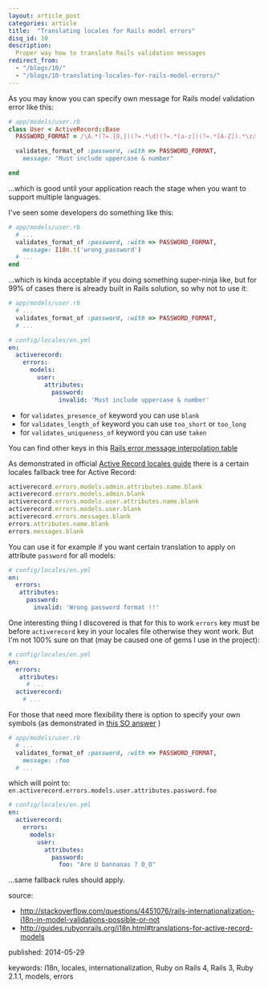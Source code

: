 ```yaml
---
layout: article_post
categories: article
title:  "Translating locales for Rails model errors"
disq_id: 10
description:
  Proper way how to translate Rails validation messages
redirect_from:
  - "/blogs/10/"
  - "/blogs/10-translating-locales-for-rails-model-errors/"
---
```



As you may know you can specify own message for Rails model validation error
like this:

```ruby
# app/models/user.rb
class User < ActiveRecord::Base
  PASSWORD_FORMAT = /\A.*(?=.{8,})(?=.*\d)(?=.*[a-z])(?=.*[A-Z]).*\z/

  validates_format_of :password, :with => PASSWORD_FORMAT,
    message: "Must include uppercase & number"

end
```

...which is good until your application reach the stage 
when you want to support multiple languages.

I've seen some developers do something like this:

```ruby
# app/models/user.rb
  # ...
  validates_format_of :password, :with => PASSWORD_FORMAT,
    message: I18n.t('wrong_password')
  # ...
end
```

...which is kinda acceptable if you doing something super-ninja like,
but for 99% of cases there is already built in Rails solution, so
why not to use it:


```ruby
# app/models/user.rb
  # ...
  validates_format_of :password, :with => PASSWORD_FORMAT,
  # ...
```

```yaml
# config/locales/en.yml
en:
  activerecord:
    errors:
      models:
        user:
          attributes:
            password:
              invalid: 'Must include uppercase & number'
```

* for `validates_presence_of` keyword you can use `blank`
* for `validates_length_of` keyword you can use `too_short` or `too_long`
* for `validates_uniqueness_of` keyword you can use `taken`

You can find other keys in this [Rails error message interpolation table](http://guides.rubyonrails.org/i18n.html#error-message-scopes)

As demonstrated in official [Active Record locales guide](http://guides.rubyonrails.org/i18n.html#error-message-scopes)
there is a certain locales fallback tree for Active Record:

```ruby
activerecord.errors.models.admin.attributes.name.blank
activerecord.errors.models.admin.blank
activerecord.errors.models.user.attributes.name.blank
activerecord.errors.models.user.blank
activerecord.errors.messages.blank
errors.attributes.name.blank
errors.messages.blank
```

You can use it for example if you want certain translation to apply on attribute
`password` for all models:

```yaml
# config/locales/en.yml
en:
  errors:
   attributes:
     password:
       invalid: 'Wrong password format !!'
```

One interesting thing I discovered is that for this to work `errors`
key must be before `activerecord` key in your locales file otherwise they
 wont work. But I'm not 100% sure on that (may be caused one of gems I
use in the project):

```yaml
# config/locales/en.yml
en:
  errors:
   attributes:
     # ...
  activerecord:
    # ...  
```

For those that need more flexibility there is option to specify your
own symbols (as demonstrated in [this SO answer](http://stackoverflow.com/a/4452202) )

```ruby
# app/models/user.rb
  # ...
  validates_format_of :password, :with => PASSWORD_FORMAT,
    message: :foo
  # ...
```

which will point to:
`en.activerecord.errors.models.user.attributes.password.foo`


```yaml
# config/locales/en.yml
en:
  activerecord:
    errors:
      models:
        user:
          attributes:
            password:
              foo: "Are U bannanas ? O_O"
```

...same fallback rules should apply.


source:

* <http://stackoverflow.com/questions/4451076/rails-internationalization-i18n-in-model-validations-possible-or-not>
* <http://guides.rubyonrails.org/i18n.html#translations-for-active-record-models>

published: 2014-05-29

keywords: I18n, locales, internationalization, Ruby on Rails 4, Rails 3,
Ruby 2.1.1, models, errors

